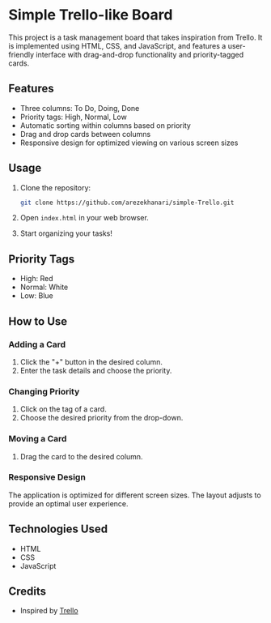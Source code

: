 # Simple Trello-like Board

This project is a task management board that takes inspiration from Trello. It is implemented using HTML, CSS, and JavaScript, and features a user-friendly interface with drag-and-drop functionality and priority-tagged cards.

## Features

- Three columns: To Do, Doing, Done
- Priority tags: High, Normal, Low
- Automatic sorting within columns based on priority
- Drag and drop cards between columns
- Responsive design for optimized viewing on various screen sizes

## Usage

1. Clone the repository:

   ```bash
   git clone https://github.com/arezekhanari/simple-Trello.git
   ```

2. Open `index.html` in your web browser.

3. Start organizing your tasks!

## Priority Tags

- High: Red
- Normal: White
- Low: Blue

<!-- ## Demo

Include a link to a live demo or screenshots showcasing the application. -->

## How to Use

### Adding a Card

1. Click the "+" button in the desired column.
2. Enter the task details and choose the priority.

### Changing Priority

1. Click on the tag of a card.
2. Choose the desired priority from the drop-down.

### Moving a Card

1. Drag the card to the desired column.

### Responsive Design

The application is optimized for different screen sizes. The layout adjusts to provide an optimal user experience.

## Technologies Used

- HTML
- CSS
- JavaScript

## Credits

- Inspired by [Trello](https://trello.com/)
<!-- - Icons from [FontAwesome](https://fontawesome.com/) -->

<!-- ## License

This project is licensed under the MIT License - see the [LICENSE](LICENSE) file for details. -->
